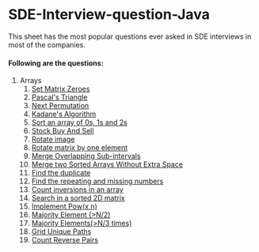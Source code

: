 # SDE-Interview-question-Java
This sheet has the most popular questions ever asked in SDE interviews in most of the companies.

#### Following are the questions:
1. Arrays
      1. [Set Matrix Zeroes](https://github.com/Qamberhasnain/SDE-Interview-question-Java/blob/main/Arrays/Set%20Matrix%20Zeroes.md)
      2. [Pascal's Triangle](https://github.com/Qamberhasnain/SDE-Interview-question-Java/blob/main/Arrays/Pascal's%20Triangle.md)
      3. [Next Permutation](https://github.com/Qamberhasnain/SDE-Interview-question-Java/blob/main/Arrays/Next%20Permutation.md)
      4. [Kadane's Algorithm](https://github.com/Qamberhasnain/SDE-Interview-question-Java/blob/main/Arrays/Kadane's%20Algorithm.md)
      5. [Sort an array of 0s, 1s and 2s](https://github.com/Qamberhasnain/SDE-Interview-question-Java/blob/main/Arrays/Sort%20an%20array%20of%200s%2C%201s%20and%202s.md)
      6. [Stock Buy And Sell](https://github.com/Qamberhasnain/SDE-Interview-question-Java/blob/main/Arrays/Stock%20Buy%20and%20Sell.md)
      7. [Rotate image](https://github.com/Qamberhasnain/SDE-Interview-question-Java/blob/main/Arrays/Rotate%20image.md)
      8. [Rotate matrix by one element](https://github.com/Qamberhasnain/SDE-Interview-question-Java/blob/main/Arrays/Rotate%20matrix%20by%20one%20element.md)
      9. [Merge Overlapping Sub-intervals](https://github.com/Qamberhasnain/SDE-Interview-question-Java/blob/main/Arrays/Merge%20Overlapping%20Sub-intervals.md)
      10. [Merge two Sorted Arrays Without Extra Space](https://github.com/Qamberhasnain/SDE-Interview-question-Java/blob/main/Arrays/Merge%20two%20Sorted%20Arrays%20Without%20Extra%20Space.md)
      11. [Find the duplicate](https://github.com/Qamberhasnain/SDE-Interview-question-Java/blob/main/Arrays/Find%20the%20duplicate.md)
      12. [Find the repeating and missing numbers](https://github.com/Qamberhasnain/SDE-Interview-question-Java/blob/main/Arrays/Find%20the%20repeating%20and%20missing%20numbers.md)
      13. [Count inversions in an array](https://github.com/Qamberhasnain/SDE-Interview-question-Java/blob/main/Arrays/Count%20inversions%20in%20an%20array.md)
      14. [Search in a sorted 2D matrix](https://github.com/Qamberhasnain/SDE-Interview-question-Java/blob/main/Arrays/Search%20in%20a%20sorted%202D%20matrix.md)
      15. [Implement Pow(x,n)](https://github.com/Qamberhasnain/SDE-Interview-question-Java/blob/main/Arrays/Implement%20Pow(x%2Cn).md)
      16. [Majority Element (>N/2)](https://github.com/Qamberhasnain/SDE-Interview-question-Java/blob/main/Arrays/Majority%20Element%20(%3EN%5C2).md)
      17. [Majority Elements(>N/3 times)](https://github.com/Qamberhasnain/SDE-Interview-question-Java/blob/main/Arrays/Majority%20Elements(%3EN%5C3%20times).md)
      18. [Grid Unique Paths](https://github.com/Qamberhasnain/SDE-Interview-question-Java/blob/main/Arrays/Grid%20Unique%20Paths.md)
      19. [Count Reverse Pairs](https://github.com/Qamberhasnain/SDE-Interview-question-Java/blob/main/Arrays/Count%20Reverse%20Pairs.md)
